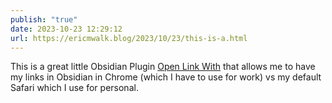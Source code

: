 ```yaml
---
publish: "true"
date: 2023-10-23 12:29:12
url: https://ericmwalk.blog/2023/10/23/this-is-a.html
---
```

This is a great little Obsidian Plugin [Open Link With](https://github.com/MamoruDS/obsidian-open-link-with) that allows me to have my links in Obsidian in Chrome (which I have to use for work) vs my default Safari which I use for personal.